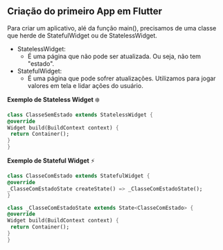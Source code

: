 ## Criação do primeiro App em Flutter

Para criar um aplicativo, alé da função main(), precisamos de uma classe que herde de StatefulWidget ou de StatelessWidget.
 - StatelessWidget:
   - É uma página que não pode ser atualizada. Ou seja, não tem "estado".
 - StatefulWidget:
   - É uma página que pode sofrer atualizações. Utilizamos para jogar valores em tela e lidar ações do usuário.
   
  **Exemplo de Stateless Widget** :snowflake:
   ```dart
   class ClasseSemEstado extends StatelessWidget {
  @override
  Widget build(BuildContext context) {
    return Container();
  }
}
   ```
   
  **Exemplo de Stateful Widget** :zap:
   ```dart
   class ClasseComEstado extends StatefulWidget {
  @override
  _ClasseComEstadoState createState() => _ClasseComEstadoState();
}

class _ClasseComEstadoState extends State<ClasseComEstado> {
  @override
  Widget build(BuildContext context) {
    return Container();
  }
}


   ```
